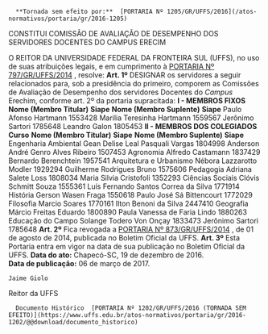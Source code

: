       **Tornada sem efeito por:**  [PORTARIA Nº 1205/GR/UFFS/2016](/atos-normativos/portaria/gr/2016-1205) 

   CONSTITUI COMISSÃO DE AVALIAÇÃO DE DESEMPENHO DOS SERVIDORES DOCENTES DO CAMPUS ERECIM  

 O REITOR DA UNIVERSIDADE FEDERAL DA FRONTEIRA SUL (UFFS), no uso de suas atribuições legais, e em cumprimento à [PORTARIA Nº 797/GR/UFFS/2014](https://www.uffs.edu.br/atos-normativos/portaria/gr/2014-0797)  , resolve:   **Art. 1º** DESIGNAR os servidores a seguir relacionados para, sob a presidência do primeiro, comporem as Comissões de Avaliação de Desempenho dos servidores Docentes do *Campus* Erechim, conforme art. 2º da portaria supracitada: **I - MEMBROS FIXOS**      **Nome (Membro Titular)**    **Siape**    **Nome (Membro Suplente)**    **Siape**      Paulo Afonso Hartmann   1553428   Marilia Teresinha Hartmann   1559567     Jerônimo Sartori   1785648   Leandro Galon   1805453     **II - MEMBROS DOS COLEGIADOS**      **Curso**    **Nome (Membro Titular)**    **Siape**    **Nome (Membro Suplente)**    **Siape**      Engenharia Ambiental   Gean Delise Leal Pasquali Vargas   1804998   Anderson André Genro Alves Ribeiro   1507453     Agronomia   Alfredo Castamann   1837429   Bernardo Berenchtein   1957541     Arquitetura e Urbanismo   Nébora Lazzarotto Modler   1929294   Guilherme Rodrigues Bruno   1575606     Pedagogia   Adriana Salete Loss   1808034   Maria Silvia Cristofoli   1352293     Ciências Sociais   Clóvis Schmitt Souza   1555361   Luís Fernando Santos Correa da Silva   1771914     História   Gerson Wasen Fraga   1550618   Paulo José Sá Bittencourt   1772029     Filosofia   Marcio Soares   1770161   Ilton Benoni da Silva   2447410     Geografia   Márcio Freitas Eduardo   1800890   Paula Vanessa de Faria Lindo   1880263     Educação do Campo   Solange Todero Von Onçay   1833473   Jerônimo Sartori   1785648       **Art. 2º** Fica revogada a [PORTARIA Nº 873/GR/UFFS/2014](https://www.uffs.edu.br/atos-normativos/portaria/gr/2014-0873)  , de 01 de agosto de 2014, publicada no Boletim Oficial da UFFS.   **Art. 3º** Esta Portaria entra em vigor na data de sua publicação no Boletim Oficial da UFFS.      **Data do ato:** Chapecó-SC, 19 de dezembro de 2016.   
 **Data de publicação:**  06 de março de 2017. 

    Jaime Giolo   
 Reitor da UFFS 

      Documento Histórico  [PORTARIA Nº 1202/GR/UFFS/2016 (TORNADA SEM EFEITO)](https://www.uffs.edu.br/atos-normativos/portaria/gr/2016-1202/@@download/documento_historico)     
      